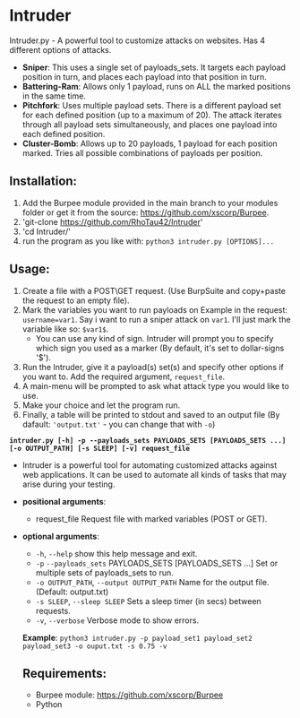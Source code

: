 # Intruder
Intruder.py - A powerful tool to customize attacks on websites. Has 4 different options of attacks.
* **Sniper**: This uses a single set of payloads_sets. It targets each payload position in turn, and places each payload into that position in turn.
* **Battering-Ram**: Allows only 1 payload, runs on ALL the marked positions in the same time.
* **Pitchfork**: Uses multiple payload sets. There is a different payload set for each defined position (up to a
	maximum of 20). The attack iterates through all payload sets simultaneously, and places one payload
	into each defined position.
* **Cluster-Bomb**: Allows up to 20 payloads, 1 payload for each position marked. Tries all possible combinations of
    payloads per position.

## Installation:
1. Add the Burpee module provided in the main branch to your modules folder or get it from the source: https://github.com/xscorp/Burpee.
2. 'git-clone https://github.com/RhoTau42/Intruder'
3. 'cd Intruder/'
4. run the program as you like with: `python3 intruder.py [OPTIONS]...`

## Usage:
1. Create a file with a POST\GET request. (Use BurpSuite and copy+paste the request to an empty file).
2. Mark the variables you want to run payloads on Example in the request: `username=var1`. Say i want to run a sniper attack on `var1`. I'll just mark the variable like so: `$var1$`.
	* You can use any kind of sign. Intruder will prompt you to specify which sign you used as a marker (By default, it's set to dollar-signs '$').
3. Run the Intruder, give it a payload(s) set(s) and specify other options if you want to. Add the required argument, `request_file`.
4. A main-menu will be prompted to ask what attack type you would like to use.
5. Make your choice and let the program run.
6. Finally, a table will be printed to stdout and saved to an output file (By dafault: `'output.txt'` - you can change that with `-o`)

**`intruder.py [-h] -p --payloads_sets PAYLOADS_SETS [PAYLOADS_SETS ...] [-o OUTPUT_PATH] [-s SLEEP] [-v] request_file`**

* Intruder is a powerful tool for automating customized attacks against web applications. It can be used to automate all kinds
of tasks that may arise during your testing.

* **positional arguments**:
  * request_file          Request file with marked variables (POST or GET).

* **optional arguments**:
  * `-h`, `--help`           show this help message and exit.
  * `-p` `--payloads_sets` PAYLOADS_SETS [PAYLOADS_SETS ...]
                        Set or multiple sets of payloads_sets to run.
  * `-o OUTPUT_PATH`, `--output OUTPUT_PATH`
                        Name for the output file. (Default: output.txt)
  * `-s SLEEP`, `--sleep SLEEP`
                        Sets a sleep timer (in secs) between requests.
  * `-v`, `--verbose`         Verbose mode to show errors.
  
  **Example**: `python3 intruder.py -p payload_set1 payload_set2 payload_set3 -o ouput.txt -s 0.75 -v`
  
  ## Requirements:
  * Burpee module: https://github.com/xscorp/Burpee
  * Python

